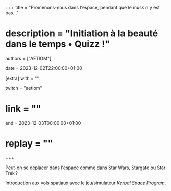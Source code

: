 +++
title = "Promenons-nous dans l'espace, pendant que le musk n'y est pas…"
# description = "Initiation à la beauté dans le temps • Quizz !"
authors = ["AETIOM"]

date = 2023-12-02T22:00:00+01:00

[extra]
with = ""

twitch = "aetiom"
# link = ""

end = 2023-12-03T00:00:00+01:00

# replay = ""
+++

Peut-on se déplacer dans l'espace comme dans Star Wars, Stargate ou Star Trek ?

Introduction aux vols spatiaux avec le jeu/simulateur [_Kerbal Space Program_](https://www.kerbalspaceprogram.com/).
